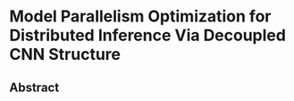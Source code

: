 # Model Parallelism Optimization for Distributed Inference Via Decoupled CNN Structure

## Abstract

